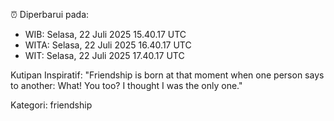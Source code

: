 ⏰ Diperbarui pada:
- WIB: Selasa, 22 Juli 2025 15.40.17 UTC
- WITA: Selasa, 22 Juli 2025 16.40.17 UTC
- WIT: Selasa, 22 Juli 2025 17.40.17 UTC

Kutipan Inspiratif:
"Friendship is born at that moment when one person says to another: What! You too? I thought I was the only one."


Kategori: friendship

